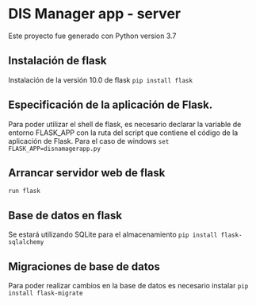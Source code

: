 # DIS Manager app - server
Este proyecto fue generado con Python version 3.7

## Instalación de flask
Instalación de la versión 10.0 de flask ```pip install flask```

## Especificación de la aplicación de Flask.
Para poder utilizar el shell de flask, es necesario declarar la variable de entorno FLASK_APP con la ruta del script que contiene el código de la aplicación de Flask.
Para el caso de windows
``set FLASK_APP=disnamagerapp.py``

## Arrancar servidor web de flask
``run flask``

## Base de datos en flask
Se estará utilizando SQLite para el almacenamiento
``pip install flask-sqlalchemy``

## Migraciones de base de datos
Para poder realizar cambios en la base de datos  es necesario instalar 
``pip install flask-migrate``
